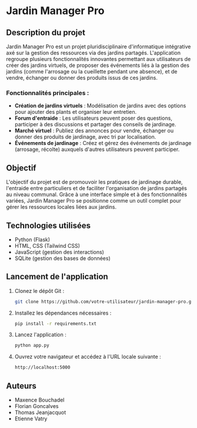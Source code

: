 
# Jardin Manager Pro

## Description du projet

Jardin Manager Pro est un projet pluridisciplinaire d'informatique intégrative axé sur la gestion des ressources via des jardins partagés. L'application regroupe plusieurs fonctionnalités innovantes permettant aux utilisateurs de créer des jardins virtuels, de proposer des événements liés à la gestion des jardins (comme l'arrosage ou la cueillette pendant une absence), et de vendre, échanger ou donner des produits issus de ces jardins.

### Fonctionnalités principales :
- **Création de jardins virtuels** : Modélisation de jardins avec des options pour ajouter des plants et organiser leur entretien.
- **Forum d'entraide** : Les utilisateurs peuvent poser des questions, participer à des discussions et partager des conseils de jardinage.
- **Marché virtuel** : Publiez des annonces pour vendre, échanger ou donner des produits de jardinage, avec tri par localisation.
- **Événements de jardinage** : Créez et gérez des événements de jardinage (arrosage, récolte) auxquels d'autres utilisateurs peuvent participer.

## Objectif

L'objectif du projet est de promouvoir les pratiques de jardinage durable, l'entraide entre particuliers et de faciliter l'organisation de jardins partagés au niveau communal. Grâce à une interface simple et à des fonctionnalités variées, Jardin Manager Pro se positionne comme un outil complet pour gérer les ressources locales liées aux jardins.

## Technologies utilisées

- Python (Flask)
- HTML, CSS (Tailwind CSS)
- JavaScript (gestion des interactions)
- SQLite (gestion des bases de données)

## Lancement de l'application

1. Clonez le dépôt Git :
   ```bash
   git clone https://github.com/votre-utilisateur/jardin-manager-pro.git
   ```

2. Installez les dépendances nécessaires :
   ```bash
   pip install -r requirements.txt
   ```

3. Lancez l'application :
   ```bash
   python app.py
   ```

4. Ouvrez votre navigateur et accédez à l'URL locale suivante :
   ```bash
   http://localhost:5000
   ```

## Auteurs

- Maxence Bouchadel
- Florian Goncalves
- Thomas Jeanjacquot
- Etienne Vatry

